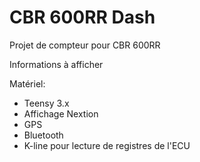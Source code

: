 # CBR 600RR Dash

Projet de compteur pour CBR 600RR

Informations à afficher

Matériel:
  - Teensy 3.x
  - Affichage Nextion
  - GPS
  - Bluetooth
  - K-line pour lecture de registres de l'ECU

